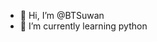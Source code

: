 - 👋 Hi, I’m @BTSuwan
- 🌱 I’m currently learning python 
<!---
BTSuwan/BTSuwan is a ✨ special ✨ repository because its `README.md` (this file) appears on your GitHub profile.
You can click the Preview link to take a look at your changes.
--->

